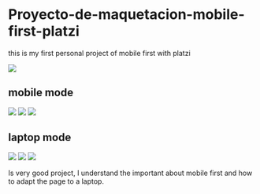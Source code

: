 <link rel="stylesheet" href="./css/readme.css">

# Proyecto-de-maquetacion-mobile-first-platzi

this is my first personal project of mobile first with platzi

<img src="https://imgur.com/ToJ37rG.png" class="preview-img" >

## mobile mode

<div class="mobile">
<img src="https://imgur.com/r5i1J4Z.png" >
<img src="https://imgur.com/SQ30Ehx.png" >
<img src="https://imgur.com/kGpRMkP.png" >
</div>

## laptop mode

<div class="laptop">
<img src="https://imgur.com/CwOC3Nd.png" >
<img src="https://imgur.com/iPYFXDk.png" >
<img src="https://imgur.com/kmUhzPu.png" >
</div>


Is very good project, I understand the important about mobile first and how to adapt the page to a laptop.